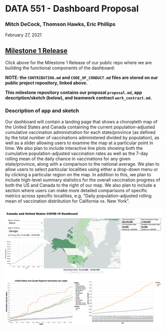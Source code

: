 # DATA 551 - Dashboard Proposal

### Mitch DeCock, Thomson Hawks, Eric Phillips
February 27, 2021

## [Milestone 1 Release](https://github.com/ubco-mds-2020-labs/covid_vaccine_dashboard/releases/tag/v1.0)

Click above for the Milestone 1 Release of our public repo where we are building the functional components of the dashboard:

**NOTE: the `CONTRIBUTING.md` and `CODE_OF_CONDUCT.md` files are stored on our public project repository, linked above.**

**This milestone repository contains our proposal `proposal.md`, app description/sketch (below), and teamwork contract `work_contract.md`.**

### Description of app and sketch

Our dashboard will contain a landing page that shows a choropleth map of the United States and Canada containing the current population-adjusted cumulative vaccination administration for each state/province (as defined by the total number of vaccinations administered divided by population), as well as a slider allowing users to examine the map at a particular point in time. We also plan to include interactive line plots showing both the cumulative population-adjusted vaccination rates as well as the 7-day rolling mean of the daily chance in vaccinations for any given state/province, along with a comparison to the national average. We plan to allow users to select particular localities using either a drop-down menu or by clicking a particular region on the map. In addition to this, we plan to include high-level summary statistics for the overall vaccination progress of both the US and Canada to the right of our map. We also plan to include a section where users can make more detailed comparisons of specific metrics across specific localities, e.g. "Daily population-adjusted rolling mean of vaccination distribution for California vs. New York".

![sketch](Corona_dashboard_proposal_imagepsd.png)
